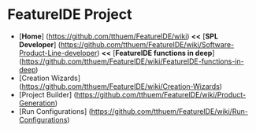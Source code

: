 # FeatureIDE Project

* [**Home**] (https://github.com/tthuem/FeatureIDE/wiki) **<<**  [**SPL Developer**] (https://github.com/tthuem/FeatureIDE/wiki/Software-Product-Line-developer) **<<** [**FeatureIDE functions in deep**] (https://github.com/tthuem/FeatureIDE/wiki/FeatureIDE-functions-in-deep)
* [Creation Wizards] (https://github.com/tthuem/FeatureIDE/wiki/Creation-Wizards)
* [Project Builder] (https://github.com/tthuem/FeatureIDE/wiki/Product-Generation)
* [Run Configurations] (https://github.com/tthuem/FeatureIDE/wiki/Run-Configurations)